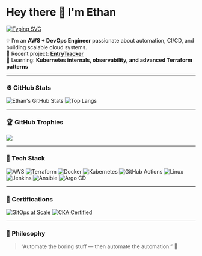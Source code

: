 # Hey there 👋 I'm Ethan

[![Typing SVG](https://readme-typing-svg.demolab.com?font=Fira+Code&weight=500&size=22&pause=1000&color=4895EF&center=true&vCenter=true&width=665&lines=AWS+%7C+DevOps+Engineer;Automation+and+Infrastructure+Enthusiast;Continuous+Learning+%26+Optimization)](https://git.io/typing-svg)

💡 I’m an **AWS + DevOps Engineer** passionate about automation, CI/CD, and building scalable cloud systems.  
🚀 Recent project: [**EntryTracker**](https://github.com/neon-eyes/EntryTracker)  
🌱 Learning: **Kubernetes internals, observability, and advanced Terraform patterns**

---

### ⚙️ GitHub Stats
![Ethan's GitHub Stats](https://github-readme-stats.vercel.app/api?username=neon-eyes&show_icons=true&theme=tokyonight)
![Top Langs](https://github-readme-stats.vercel.app/api/top-langs/?username=neon-eyes&layout=compact&theme=tokyonight)

---

### 🏆 GitHub Trophies
![](https://github-profile-trophy.vercel.app/?username=mayaf94&theme=tokyonight&no-frame=false&no-bg=false&margin-w=4)

---

### 🧠 Tech Stack
![AWS](https://img.shields.io/badge/AWS-%23FF9900.svg?style=for-the-badge&logo=amazonaws&logoColor=white)
![Terraform](https://img.shields.io/badge/Terraform-%235835CC.svg?style=for-the-badge&logo=terraform&logoColor=white)
![Docker](https://img.shields.io/badge/Docker-%230db7ed.svg?style=for-the-badge&logo=docker&logoColor=white)
![Kubernetes](https://img.shields.io/badge/Kubernetes-%23326ce5.svg?style=for-the-badge&logo=kubernetes&logoColor=white)
![GitHub Actions](https://img.shields.io/badge/GitHub_Actions-%232671E5.svg?style=for-the-badge&logo=githubactions&logoColor=white)
![Linux](https://img.shields.io/badge/Linux-FCC624?style=for-the-badge&logo=linux&logoColor=black)
![Jenkins](	https://img.shields.io/badge/Jenkins-D24939?style=for-the-badge&logo=Jenkins&logoColor=white)
![Ansible](https://img.shields.io/badge/Ansible-000000?style=for-the-badge&logo=ansible&logoColor=white)
![Argo CD](https://img.shields.io/badge/Argo%20CD-1e0b3e?style=for-the-badge&logo=argo&logoColor=#d16044)
![]()
![]()
![]()
![]()
![]()

---

### 🏅 Certifications

[![GitOps at Scale](https://img.shields.io/badge/GitOps%20at%20Scale-%23007ACC.svg?style=for-the-badge&logo=weaveworks&logoColor=white)](https://www.weave.works)
[![CKA Certified](https://img.shields.io/badge/Certified%20Kubernetes%20Administrator-%23326ce5.svg?style=for-the-badge&logo=kubernetes&logoColor=white)](https://training.linuxfoundation.org/certification/certified-kubernetes-administrator-cka/)

---

### 🧩 Philosophy
> “Automate the boring stuff — then automate the automation.” 🤖
